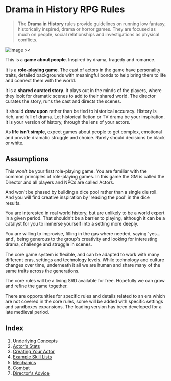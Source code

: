 

# Drama in History RPG Rules
> The **Drama in History** rules provide guidelines on running low fantasy, historically inspired, drama or horror games. They are focused as much on people, social relationships and investigations as physical conflicts.

![image ><](https://upload.wikimedia.org/wikipedia/commons/thumb/d/d4/Plucking_the_Red_and_White_Roses%2C_by_Henry_Payne.jpg/300px-Plucking_the_Red_and_White_Roses%2C_by_Henry_Payne.jpg)


This is a **game about people**. Inspired by drama, tragedy and romance.

It is a **role-playing game**.  The cast of actors in the game have personality traits, detailed backgrounds with meaningful bonds to help bring them to life and connect them with the world.

It is a **shared curated story**. It plays out in the minds of the players, where they look for dramatic scenes to add to their shared world. The director curates the story, runs the cast and directs the scenes.

It should **draw upon** rather than be tied to historical accuracy. History is rich, and full of drama. Let historical fiction or TV drama be your inspiration. It is your version of history, through the lens of your actors.

As **life isn't simple**, expect games about people to get complex, emotional and provide dramatic struggle and choice. Rarely should decisions be black or white.

## Assumptions
This won't be your first role-playing game. You are familiar with the common principles of role-playing games. In this game the GM is called the Director and all players and NPCs are called Actors.

And won't be phased by building a dice pool rather than a single die roll. And you will find creative inspiration by 'reading the pool' in the dice results. 

You are interested in real world history, but are unlikely to be a world expert in a given period. That shouldn't be a barrier to playing, although it can be a catalyst for you to immerse yourself into a setting more deeply.

You are willing to improvise, filling in the gas where needed, saying 'yes... and', being generous to the group's creativity and looking for interesting drama, challenge and struggle in scenes.

The core game system is flexible, and can be adapted to work with many different eras, settings and technology levels. While technology and culture changes over time, underneath it all we are human and share many of the same traits across the generations.

The core rules will be a living SRD available for free. Hopefully we can grow and refine the game together.

There are opportunities for specific rules and details related to an era which are not covered in the core rules, some will be added with specific settings and sandboxes expansions. The leading version has been developed for a late medieval period.

## Index
1. [Underlying Concepts](/docs/1_concepts/1.0_concepts.md)
2. [Actor's Stats](/docs/2_actors/actor_stats.md)
3. [Creating Your Actor](/docs/2_actors/creating_actor.md)
4. [Example Skill Lists](/docs/2_actors/skill_list.md)
5. [Mechanics](/docs/3_mechanics/basic_mechanics.md)
6. [Combat](docs/4_combat/combat.md)
7. [Director's Advice](docs/5_director/directors_advice.md)






